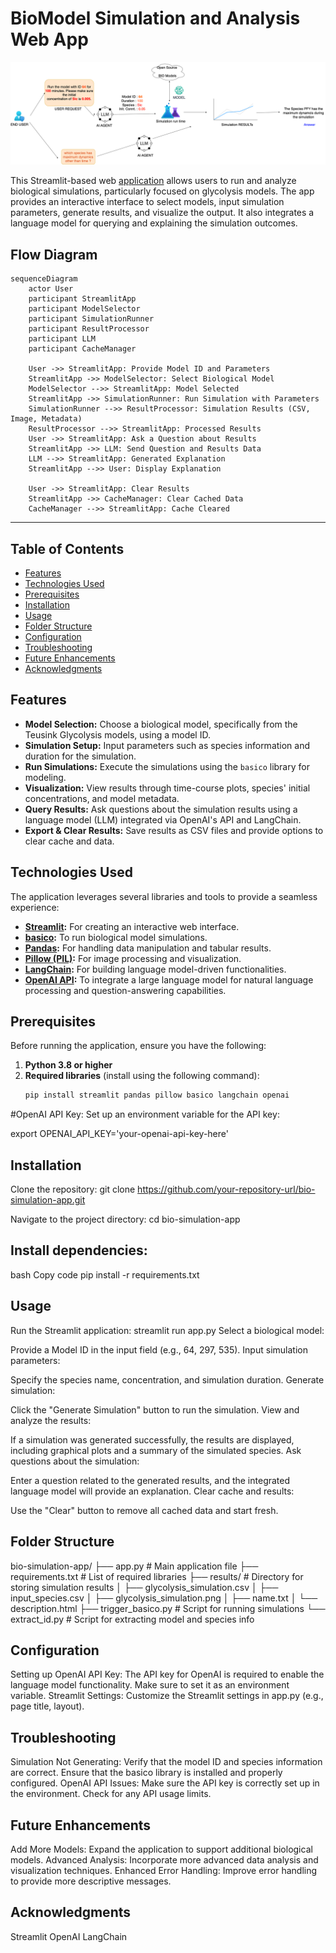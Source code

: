 # BioModel Simulation and Analysis Web App
![AI Biomodels Agent](ai_biomodels_agents.png)

This Streamlit-based web [application](How_to_use_app.pdf) allows users to run and analyze biological simulations, particularly focused on glycolysis models. The app provides an interactive interface to select models, input simulation parameters, generate results, and visualize the output. It also integrates a language model for querying and explaining the simulation outcomes.

## Flow Diagram

```mermaid
sequenceDiagram
    actor User
    participant StreamlitApp
    participant ModelSelector
    participant SimulationRunner
    participant ResultProcessor
    participant LLM
    participant CacheManager
    
    User ->> StreamlitApp: Provide Model ID and Parameters
    StreamlitApp ->> ModelSelector: Select Biological Model
    ModelSelector -->> StreamlitApp: Model Selected
    StreamlitApp ->> SimulationRunner: Run Simulation with Parameters
    SimulationRunner -->> ResultProcessor: Simulation Results (CSV, Image, Metadata)
    ResultProcessor -->> StreamlitApp: Processed Results
    User ->> StreamlitApp: Ask a Question about Results
    StreamlitApp ->> LLM: Send Question and Results Data
    LLM -->> StreamlitApp: Generated Explanation
    StreamlitApp -->> User: Display Explanation

    User ->> StreamlitApp: Clear Results
    StreamlitApp ->> CacheManager: Clear Cached Data
    CacheManager -->> StreamlitApp: Cache Cleared

``` 

---

## Table of Contents
- [Features](#features)
- [Technologies Used](#technologies-used)
- [Prerequisites](#prerequisites)
- [Installation](#installation)
- [Usage](#usage)
- [Folder Structure](#folder-structure)
- [Configuration](#configuration)
- [Troubleshooting](#troubleshooting)
- [Future Enhancements](#future-enhancements)
- [Acknowledgments](#acknowledgments)

## Features

- **Model Selection:** Choose a biological model, specifically from the Teusink Glycolysis models, using a model ID.
- **Simulation Setup:** Input parameters such as species information and duration for the simulation.
- **Run Simulations:** Execute the simulations using the `basico` library for modeling.
- **Visualization:** View results through time-course plots, species' initial concentrations, and model metadata.
- **Query Results:** Ask questions about the simulation results using a language model (LLM) integrated via OpenAI's API and LangChain.
- **Export & Clear Results:** Save results as CSV files and provide options to clear cache and data.

## Technologies Used

The application leverages several libraries and tools to provide a seamless experience:
- **[Streamlit](https://streamlit.io/):** For creating an interactive web interface.
- **[basico](https://pypi.org/project/basico/):** To run biological model simulations.
- **[Pandas](https://pandas.pydata.org/):** For handling data manipulation and tabular results.
- **[Pillow (PIL)](https://pillow.readthedocs.io/):** For image processing and visualization.
- **[LangChain](https://langchain.readthedocs.io/):** For building language model-driven functionalities.
- **[OpenAI API](https://platform.openai.com/docs/):** To integrate a large language model for natural language processing and question-answering capabilities.

## Prerequisites

Before running the application, ensure you have the following:
1. **Python 3.8 or higher**
2. **Required libraries** (install using the following command):
   ```bash
   pip install streamlit pandas pillow basico langchain openai

 #OpenAI API Key: Set up an environment variable for the API key:

  export OPENAI_API_KEY='your-openai-api-key-here'
  
## Installation
Clone the repository:
git clone https://github.com/your-repository-url/bio-simulation-app.git

Navigate to the project directory:
cd bio-simulation-app

## Install dependencies:

bash
Copy code
pip install -r requirements.txt

## Usage

Run the Streamlit application:
streamlit run app.py
Select a biological model:

Provide a Model ID in the input field (e.g., 64, 297, 535).
Input simulation parameters:

Specify the species name, concentration, and simulation duration.
Generate simulation:

Click the "Generate Simulation" button to run the simulation.
View and analyze the results:

If a simulation was generated successfully, the results are displayed, including graphical plots and a summary of the simulated species.
Ask questions about the simulation:

Enter a question related to the generated results, and the integrated language model will provide an explanation.
Clear cache and results:

Use the "Clear" button to remove all cached data and start fresh.

## Folder Structure

bio-simulation-app/
├── app.py                  # Main application file
├── requirements.txt        # List of required libraries
├── results/                # Directory for storing simulation results
│   ├── glycolysis_simulation.csv
│   ├── input_species.csv
│   ├── glycolysis_simulation.png
│   ├── name.txt
│   └── description.html
├── trigger_basico.py       # Script for running simulations
└── extract_id.py           # Script for extracting model and species info

## Configuration

Setting up OpenAI API Key:
The API key for OpenAI is required to enable the language model functionality. Make sure to set it as an environment variable.
Streamlit Settings:
Customize the Streamlit settings in app.py (e.g., page title, layout).

## Troubleshooting

Simulation Not Generating:
Verify that the model ID and species information are correct.
Ensure that the basico library is installed and properly configured.
OpenAI API Issues:
Make sure the API key is correctly set up in the environment.
Check for any API usage limits.

## Future Enhancements

Add More Models: Expand the application to support additional biological models.
Advanced Analysis: Incorporate more advanced data analysis and visualization techniques.
Enhanced Error Handling: Improve error handling to provide more descriptive messages.


## Acknowledgments

Streamlit
OpenAI
LangChain
